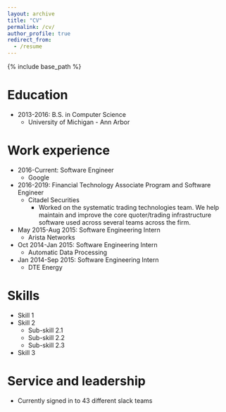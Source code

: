 ```yaml
---
layout: archive
title: "CV"
permalink: /cv/
author_profile: true
redirect_from:
  - /resume
---
```


{% include base_path %}

Education
======
* 2013-2016: B.S. in Computer Science
	*	University of Michigan - Ann Arbor

Work experience
======
* 2016-Current: Software Engineer
  * Google
* 2016-2019: Financial Technology Associate Program and Software Engineer
  * Citadel Securities
	* Worked on the systematic trading technologies team. We help maintain and improve the core quoter/trading infrastructure software used across several teams across the firm.
* May 2015-Aug 2015: Software Engineering Intern
  * Arista Networks
* Oct 2014-Jan 2015: Software Engineering Intern
  * Automatic Data Processing
* Jan 2014-Sep 2015: Software Engineering Intern
  * DTE Energy

Skills
======
* Skill 1
* Skill 2
  * Sub-skill 2.1
  * Sub-skill 2.2
  * Sub-skill 2.3
* Skill 3

Service and leadership
======
* Currently signed in to 43 different slack teams
